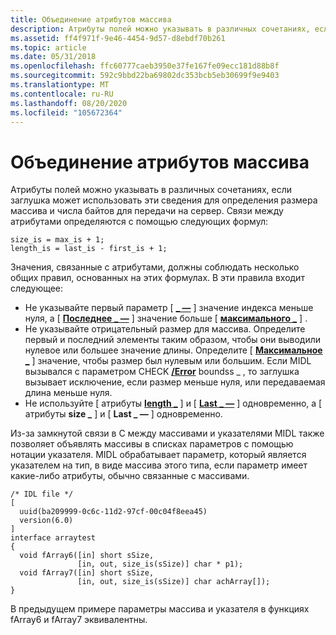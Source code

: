 ```yaml
---
title: Объединение атрибутов массива
description: Атрибуты полей можно указывать в различных сочетаниях, если заглушка может использовать эти сведения для определения размера массива и числа байтов для передачи на сервер.
ms.assetid: ff4f971f-9e46-4454-9d57-d8ebdf70b261
ms.topic: article
ms.date: 05/31/2018
ms.openlocfilehash: ffc60777caeb3950e37fe167fe09ecc181d88b8f
ms.sourcegitcommit: 592c9bbd22ba69802dc353bcb5eb30699f9e9403
ms.translationtype: MT
ms.contentlocale: ru-RU
ms.lasthandoff: 08/20/2020
ms.locfileid: "105672364"
---
```

# <a name="combining-array-attributes"></a>Объединение атрибутов массива

Атрибуты полей можно указывать в различных сочетаниях, если заглушка может использовать эти сведения для определения размера массива и числа байтов для передачи на сервер. Связи между атрибутами определяются с помощью следующих формул:

``` syntax
size_is = max_is + 1;
length_is = last_is - first_is + 1;
```

Значения, связанные с атрибутами, должны соблюдать несколько общих правил, основанных на этих формулах. В эти правила входит следующее:

-   Не указывайте первый параметр \[ [**\_ —**](/windows/desktop/Midl/first-is) \] значение индекса меньше нуля, а \[ [**Последнее \_ —**](/windows/desktop/Midl/last-is) \] значение больше \[ [**максимального \_**](/windows/desktop/Midl/max-is) \] .
-   Не указывайте отрицательный размер для массива. Определите первый и последний элементы таким образом, чтобы они выводили нулевое или большее значение длины. Определите \[ [**Максимальное \_**](/windows/desktop/Midl/max-is) \] значение, чтобы размер был нулевым или большим. Если MIDL вызывался с параметром CHECK [**/Error**](/windows/desktop/Midl/-error) boundss \_ , то заглушка вызывает исключение, если размер меньше нуля, или передаваемая длина меньше нуля.
-   Не используйте \[ атрибуты [**length \_**](/windows/desktop/Midl/length-is) \] и \[ [**Last \_ —**](/windows/desktop/Midl/last-is) \] одновременно, а \[ атрибуты **size \_** \] и \[ **Last \_ —** \] одновременно.

Из-за замкнутой связи в C между массивами и указателями MIDL также позволяет объявлять массивы в списках параметров с помощью нотации указателя. MIDL обрабатывает параметр, который является указателем на тип, в виде массива этого типа, если параметр имеет какие-либо атрибуты, обычно связанные с массивами.

``` syntax
/* IDL file */
[ 
  uuid(ba209999-0c6c-11d2-97cf-00c04f8eea45)
  version(6.0) 
]
interface arraytest
{
  void fArray6([in] short sSize, 
               [in, out, size_is(sSize)] char * p1);
  void fArray7([in] short sSize, 
               [in, out, size_is(sSize)] char achArray[]);
}
```

В предыдущем примере параметры массива и указателя в функциях fArray6 и fArray7 эквивалентны.

 

 